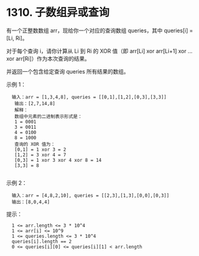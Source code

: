 # 1310. 子数组异或查询
  
有一个正整数数组 arr，现给你一个对应的查询数组 queries，其中 queries[i] = [Li, Ri]。
  
对于每个查询 i，请你计算从 Li 到 Ri 的 XOR 值（即 arr[Li] xor arr[Li+1] xor ... xor arr[Ri]）作为本次查询的结果。
  
并返回一个包含给定查询 queries 所有结果的数组。
  
   
  
  示例 1：
  
```
  输入：arr = [1,3,4,8], queries = [[0,1],[1,2],[0,3],[3,3]]
   输出：[2,7,14,8] 
   解释：
   数组中元素的二进制表示形式是：
   1 = 0001 
   3 = 0011 
   4 = 0100 
   8 = 1000 
   查询的 XOR 值为：
   [0,1] = 1 xor 3 = 2 
   [1,2] = 3 xor 4 = 7 
   [0,3] = 1 xor 3 xor 4 xor 8 = 14 
   [3,3] = 8
 
```

  示例 2：
 
``` 
  输入：arr = [4,8,2,10], queries = [[2,3],[1,3],[0,0],[0,3]]
  输出：[8,0,4,4]
``` 
  
  提示：

```  
  1 <= arr.length <= 3 * 10^4
  1 <= arr[i] <= 10^9
  1 <= queries.length <= 3 * 10^4
  queries[i].length == 2
  0 <= queries[i][0] <= queries[i][1] < arr.length

```
